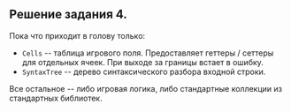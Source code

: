 ## Решение задания 4.
Пока что приходит в голову только: 
- `Cells` -- таблица игрового поля. Предоставляет геттеры / сеттеры для отдельных ячеек. При выходе за границы встает в ошибку.
- `SyntaxTree` -- дерево синтаксического разбора входной строки.

Все остальное -- либо игровая логика, либо стандартные коллекции из стандартных библиотек.
